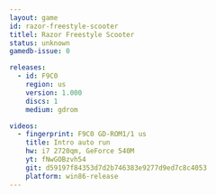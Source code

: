 ```yaml
---
layout: game
id: razor-freestyle-scooter
titlel: Razor Freestyle Scooter
status: unknown
gamedb-issue: 0

releases:
  - id: F9C0
    region: us
    version: 1.000
    discs: 1
    medium: gdrom

videos:
  - fingerprint: F9C0 GD-ROM1/1 us
    title: Intro auto run
    hw: i7 2720qm, GeForce 540M
    yt: fNwGOBzvh54
    git: d59197f84353d7d2b746383e9277d9ed7c8c4053
    platform: win86-release
---
```

